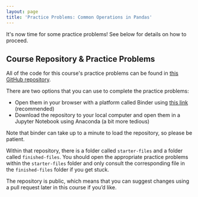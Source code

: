 ```yaml
---
layout: page
title: 'Practice Problems: Common Operations in Pandas'
---
```


It's now time for some practice problems! See below for details on how to proceed.

## Course Repository & Practice Problems

All of the code for this course's practice problems can be found in [this GitHub repository](https://github.com/nicholasmccullum/advanced-python).

There are two options that you can use to complete the practice problems:

* Open them in your browser with a platform called Binder using [this link](https://mybinder.org/v2/gh/nicholasmccullum/advanced-python/master) (recommended)
* Download the repository to your local computer and open them in a Jupyter Notebook using Anaconda (a bit more tedious)

Note that binder can take up to a minute to load the repository, so please be patient. 

Within that repository, there is a folder called `starter-files` and a folder called `finished-files`. You should open the appropriate practice problems within the `starter-files` folder and only consult the corresponding file in the `finished-files` folder if you get stuck.

The repository is public, which means that you can suggest changes using a pull request later in this course if you’d like. 
